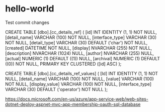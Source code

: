 # hello-world

Test commit changes

CREATE TABLE [dbo].[cc_details_ref] (
    [id]             INT             IDENTITY (1, 1) NOT NULL,
    [detail_name]    VARCHAR (100)   NOT NULL,
    [interface_type] VARCHAR (30)    NOT NULL,
    [detail_type]    VARCHAR (30)    DEFAULT ('char') NOT NULL,
    [created]        DATETIME        NOT NULL,
    [display]        NVARCHAR (255)  NOT NULL,
    [description]    NVARCHAR (1024) NULL,
    [author]         NVARCHAR (255)  NULL,
    [actual]         NUMERIC (1)     DEFAULT ((1)) NULL,
    [archival]       NUMERIC (1)     DEFAULT ((0)) NOT NULL,
    PRIMARY KEY CLUSTERED ([id] ASC)
);

CREATE TABLE [dbo].[cc_details_ref_values] (
    [Id]             INT           IDENTITY (1, 1) NOT NULL,
    [detail_name]    VARCHAR (100) NOT NULL,
    [value]          VARCHAR (100) NOT NULL,
    [display_value]  VARCHAR (100) NOT NULL,
    [interface_type] VARCHAR (30)  DEFAULT ('operator') NOT NULL
);

https://docs.microsoft.com/en-us/azure/app-service-web/web-sites-dotnet-deploy-aspnet-mvc-app-membership-oauth-sql-database
